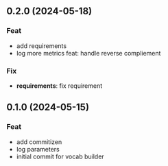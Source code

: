 ## 0.2.0 (2024-05-18)

### Feat

- add requirements
- log more metrics feat: handle reverse compliement

### Fix

- **requirements**: fix requirement

## 0.1.0 (2024-05-15)

### Feat

- add commitizen
- log parameters
- initial commit for vocab builder
